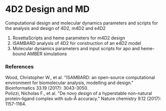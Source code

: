 # 4D2 Design and MD
Computational design and molecular dynamics parameters and scripts for the analysis and design of 4D2, m4D2 and e4D2
1. RosettaScripts and heme parameters for m4D2 design
2. ISAMBARD analysis of 4D2 for construction of an e4D2 model
3. Molecular dynamics parameters and input scripts for apo and heme-bound AMBER simulations

### References
Wood, Christopher W., et al. "ISAMBARD: an open-source computational environment for biomolecular analysis, modelling and design." Bioinformatics 33.19 (2017): 3043-3050.  
  Polizzi, Nicholas F., et al. "De novo design of a hyperstable non-natural protein–ligand complex with sub-Å accuracy." Nature chemistry 9.12 (2017): 1157-1164.

